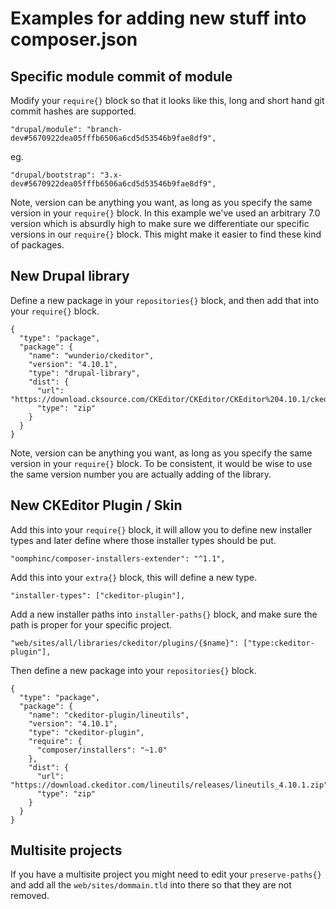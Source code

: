 # Examples for adding new stuff into composer.json

## Specific module commit of module

Modify your `require{}` block so that it looks like this, long and short hand git commit hashes are supported.

  ```
  "drupal/module": "branch-dev#5670922dea05fffb6506a6cd5d53546b9fae8df9",
  ```  

eg.

```
"drupal/bootstrap": "3.x-dev#5670922dea05fffb6506a6cd5d53546b9fae8df9",
```  

Note, version can be anything you want, as long as you specify the same version in your `require{}` block. In this example we've used an arbitrary 7.0 version which is absurdly high to make sure we differentiate our specific versions in our `require{}` block. This might make it easier to find these kind of packages.

## New Drupal library

Define a new package in your `repositories{}` block, and then add that into your `require{}` block.

```
{
  "type": "package",
  "package": {
    "name": "wunderio/ckeditor",
    "version": "4.10.1",
    "type": "drupal-library",
    "dist": {
      "url": "https://download.cksource.com/CKEditor/CKEditor/CKEditor%204.10.1/ckeditor_4.10.1_full.zip",
      "type": "zip"
    }
  }
}
```

Note, version can be anything you want, as long as you specify the same version in your `require{}` block. To be consistent, it would be wise to use the same version number you are actually adding of the library.

## New CKEditor Plugin / Skin

Add this into your `require{}` block, it will allow you to define new installer types and later define where those installer types should be put.

`"oomphinc/composer-installers-extender": "^1.1",`

Add this into your `extra{}` block, this will define a new type.

`"installer-types": ["ckeditor-plugin"],`

Add a new installer paths into `installer-paths{}` block, and make sure the path is proper for your specific project.

`"web/sites/all/libraries/ckeditor/plugins/{$name}": ["type:ckeditor-plugin"],`

Then define a new package into your `repositories{}` block.

```
{
  "type": "package",
  "package": {
    "name": "ckeditor-plugin/lineutils",
    "version": "4.10.1",
    "type": "ckeditor-plugin",
    "require": {
      "composer/installers": "~1.0"
    },
    "dist": {
      "url": "https://download.ckeditor.com/lineutils/releases/lineutils_4.10.1.zip",
      "type": "zip"
    }
  }
}
```

## Multisite projects

If you have a multisite project you might need to edit your `preserve-paths{}` and add all the `web/sites/dommain.tld` into there so that they are not removed.
